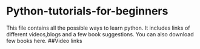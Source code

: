 # Python-tutorials-for-beginners
This file contains all the possible ways to learn python. It includes links of different videos,blogs and a few book suggestions. You can also download few books here.
##Video links
